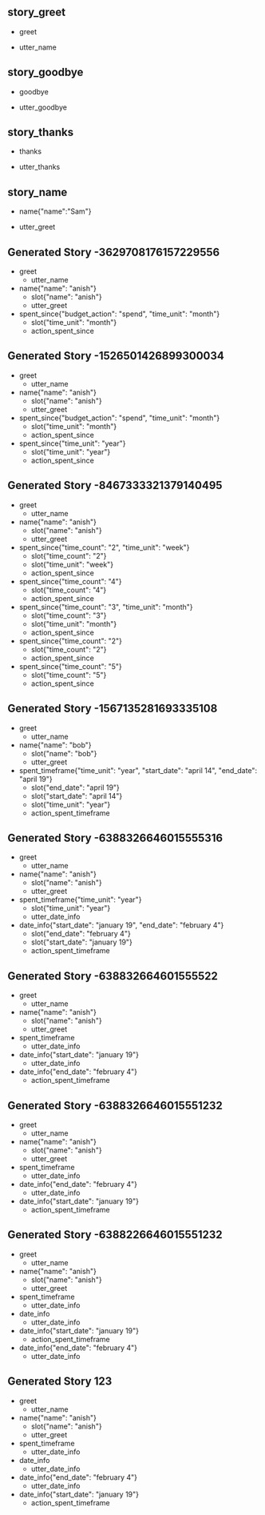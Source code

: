 ## story_greet <!--- The name of the story. It is not mandatory, but useful for debugging. --> 
* greet <!--- User input expressed as intent. In this case it represents users message 'Hello'. --> 
 - utter_name <!--- The response of the chatbot expressed as an action. In this case it represents chatbot's response 'Hello, how can I help?' --> 
 
## story_goodbye
* goodbye
 - utter_goodbye

## story_thanks
* thanks
 - utter_thanks
 
## story_name
* name{"name":"Sam"}
 - utter_greet

## Generated Story -3629708176157229556
* greet
    - utter_name
* name{"name": "anish"}
    - slot{"name": "anish"}
    - utter_greet
* spent_since{"budget_action": "spend", "time_unit": "month"}
    - slot{"time_unit": "month"}
    - action_spent_since

## Generated Story -1526501426899300034
* greet
    - utter_name
* name{"name": "anish"}
    - slot{"name": "anish"}
    - utter_greet
* spent_since{"budget_action": "spend", "time_unit": "month"}
    - slot{"time_unit": "month"}
    - action_spent_since
* spent_since{"time_unit": "year"}
    - slot{"time_unit": "year"}
    - action_spent_since

## Generated Story -8467333321379140495
* greet
    - utter_name
* name{"name": "anish"}
    - slot{"name": "anish"}
    - utter_greet
* spent_since{"time_count": "2", "time_unit": "week"}
    - slot{"time_count": "2"}
    - slot{"time_unit": "week"}
    - action_spent_since
* spent_since{"time_count": "4"}
    - slot{"time_count": "4"}
    - action_spent_since
* spent_since{"time_count": "3", "time_unit": "month"}
    - slot{"time_count": "3"}
    - slot{"time_unit": "month"}
    - action_spent_since
* spent_since{"time_count": "2"}
    - slot{"time_count": "2"}
    - action_spent_since
* spent_since{"time_count": "5"}
    - slot{"time_count": "5"}
    - action_spent_since

## Generated Story -1567135281693335108
* greet
    - utter_name
* name{"name": "bob"}
    - slot{"name": "bob"}
    - utter_greet
* spent_timeframe{"time_unit": "year", "start_date": "april 14", "end_date": "april 19"}
    - slot{"end_date": "april 19"}
    - slot{"start_date": "april 14"}
    - slot{"time_unit": "year"}
    - action_spent_timeframe

## Generated Story -6388326646015555316
* greet
    - utter_name
* name{"name": "anish"}
    - slot{"name": "anish"}
    - utter_greet
* spent_timeframe{"time_unit": "year"}
    - slot{"time_unit": "year"}
    - utter_date_info
* date_info{"start_date": "january 19", "end_date": "february 4"}
    - slot{"end_date": "february 4"}
    - slot{"start_date": "january 19"}
    - action_spent_timeframe

## Generated Story -638832664601555522
* greet
    - utter_name
* name{"name": "anish"}
    - slot{"name": "anish"}
    - utter_greet
* spent_timeframe
    - utter_date_info
* date_info{"start_date": "january 19"}
    - utter_date_info
* date_info{"end_date": "february 4"}
    - action_spent_timeframe

## Generated Story -6388326646015551232
* greet
    - utter_name
* name{"name": "anish"}
    - slot{"name": "anish"}
    - utter_greet
* spent_timeframe
    - utter_date_info
* date_info{"end_date": "february 4"}
    - utter_date_info
* date_info{"start_date": "january 19"}
    - action_spent_timeframe

## Generated Story -6388226646015551232
* greet
    - utter_name
* name{"name": "anish"}
    - slot{"name": "anish"}
    - utter_greet
* spent_timeframe
    - utter_date_info
* date_info
     - utter_date_info
* date_info{"start_date": "january 19"}
    - action_spent_timeframe
* date_info{"end_date": "february 4"}
    - utter_date_info

## Generated Story 123
* greet
    - utter_name
* name{"name": "anish"}
    - slot{"name": "anish"}
    - utter_greet
* spent_timeframe
    - utter_date_info
* date_info
     - utter_date_info
* date_info{"end_date": "february 4"}
    - utter_date_info
* date_info{"start_date": "january 19"}
    - action_spent_timeframe
